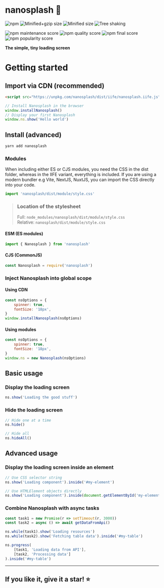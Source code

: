 # nanosplash 🍩

![npm](https://img.shields.io/npm/v/nanosplash)
![Minified+gzip size](https://badgen.net/bundlephobia/minzip/nanosplash)
![Minified size](https://badgen.net/bundlephobia/dependency-count/nanosplash)
![Tree shaking](https://badgen.net/bundlephobia/tree-shaking/nanosplash)

![npm maintenance score](https://img.shields.io/npms-io/maintenance-score/nanosplash)
![npm quality score](https://img.shields.io/npms-io/quality-score/nanosplash)
![npm final score](https://img.shields.io/npms-io/final-score/nanosplash)
![npm popularity score](https://img.shields.io/npms-io/popularity-score/nanosplash)

<strong>The simple, tiny loading screen</strong>

# Getting started

## Import via CDN (recommended)

```html
<script src="https://unpkg.com/nanosplash/dist/iife/nanosplash.iife.js"></script>
```
```js
// Install Nanosplash in the browser
window.installNanosplash()
// Display your first Nanosplash
window.ns.show('Hello world')
```

## Install (advanced)
```bash
yarn add nanosplash
```

### Modules

When including either ES or CJS modules, you need the CSS in the dist folder, whereas in the IIFE variant, everything is included. If you are using a modern bundler e.g Vite, NextJS, NuxtJS, you can import the CSS directly into your code.

```js
import 'nanosplash/dist/module/style.css'
```

> ### Location of the stylesheet
>
> Full: `node_modules/nanosplash/dist/module/style.css`<br>
> Relative: `nanosplash/dist/module/style.css`

#### ESM (ES modules)

```js
import { Nanosplash } from 'nanosplash'
```

#### CJS (CommonJS)

```js
const Nanosplash = require('nanosplash')
```

### Inject Nanosplash into global scope
#### Using CDN
```js
const nsOptions = {
    spinner: true,
    fontSize: '18px',
}
window.installNanosplash(nsOptions)
```
#### Using modules
```js
const nsOptions = {
    spinner: true,
    fontSize: '18px',
}
window.ns = new Nanosplash(nsOptions)
```

## Basic usage

### Display the loading screen

```js
ns.show('Loading the good stuff')
```

### Hide the loading screen

```js
// Hide one at a time
ns.hide()

// Hide all
ns.hideAll()
```

## Advanced usage

### Display the loading screen inside an element

```js
// Use CSS selector string
ns.show('Loading component').inside('#my-element')

// Use HTMLElement objects directly
ns.show('Loading component').inside(document.getElementById('my-element'))
```

### Combine Nanosplash with async tasks

```js
const task1 = new Promise(r => setTimeout(r, 3000))
const task2 = async () => await getDataFromApi()

ns.while(task1).show('Loading resources')
ns.while(task2).show('Fetching table data').inside('#my-table')

ns.progress(
    [task1, 'Loading data from API'],
    [task2, 'Processing data']
).inside('#my-table')
```

<hr>

## If you like it, give it a star! ⭐️
